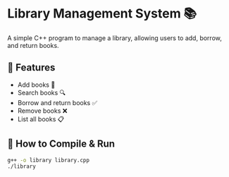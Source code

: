 # Library Management System 📚
A simple C++ program to manage a library, allowing users to add, borrow, and return books.

## 🚀 Features
- Add books 📖
- Search books 🔍
- Borrow and return books ✅
- Remove books ❌
- List all books 📋

## 🔧 How to Compile & Run
```bash
g++ -o library library.cpp
./library

